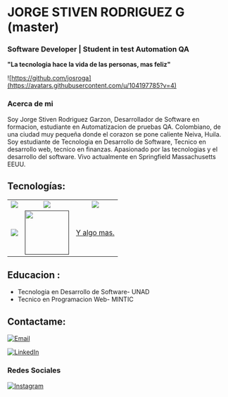 #  JORGE STIVEN RODRIGUEZ G (master)
### Software Developer | Student in test Automation QA 
**"La tecnologia hace la vida de las personas, mas feliz"**

![https://github.com/josroga](https://avatars.githubusercontent.com/u/104197785?v=4)


### Acerca de mi
Soy Jorge Stiven Rodriguez Garzon, Desarrollador de Software en formacion, estudiante en Automatizacion de pruebas QA.
Colombiano, de una ciudad muy pequeña donde el corazon se pone caliente Neiva, Huila. 
Soy estudiante de Tecnologia en Desarrollo de Software, Tecnico en desarrollo web, tecnico en finanzas.
Apasionado por las tecnologias y el desarrollo del software.
Vivo actualmente en Springfield Massachusetts EEUU.


>
## Tecnologías:


<table style="width:100%">
<tr>
<td>
<a= hef="">
<center><img src="https://cdn-icons-png.flaticon.com/128/919/919827.png">
</a>
</td>
<td>
<a= hef="">
<center><img text-aling src="https://cdn-icons-png.flaticon.com/128/5968/5968242.png">
</a>
</td>
<td>
<a= hef="">
<center><img src="https://cdn-icons-png.flaticon.com/128/5968/5968282.png">
</a>
</td>
</tr>
<tr>
<td>
<a href="">
<center><img src="https://cdn-icons-png.flaticon.com/128/5968/5968292.png">
</a>
</td>
<td>
<a href="">
<center><img src="https://upload.wikimedia.org/wikipedia/commons/thumb/2/29/Postgresql_elephant.svg/1985px-Postgresql_elephant.svg.png"width = 100 >
</a>
</td>
<td>
<a href="">
Y algo mas.
</a>
</td>
</tr>
</table>



## Educacion :

* Tecnologia en Desarrollo de Software- UNAD
* Tecnico en Programacion Web- MINTIC


## Contactame:


[![Email](https://img.shields.io/badge/josroga1@gmail.com-email_personal-D14836?style=for-the-badge&logo=gmail&logoColor=white&labelColor=101010)](mailto:josroga1@gmail.com.com)

[![LinkedIn](https://img.shields.io/badge/LinkedIn-Jorge_Stiven_Rodriguez_Garzon-0077B5?style=for-the-badge&logo=linkedin&logoColor=white&labelColor=101010)](https://[www.linkedin.com/in/braismoure](https://www.linkedin.com/in/jorge-stiven-rodriguez/))

### Redes Sociales
[![Instagram](https://img.shields.io/badge/Instagram-@jorgestrodriguez-E4405F?style=for-the-badge&logo=instagram&logoColor=white&labelColor=101010)](https://www.instagram.com/jorgestrodriguez/?hl=es)
